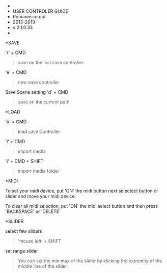 *
* USER CONTROLER GUIDE
* Romanesco dui 
* 2013-2019
* v 2.1.0.33
* 


*SAVE

'r' + CMD 
>save on the last save controller

'e' + CMD
>new save controller

Save Scene setting
'd' + CMD
>save on the current path

*LOAD

'o'  + CMD
> load save Controller

'i' + CMD
> import media

'i' + CMD + SHIFT
> import media folder


*MIDI

To set your midi device, put 'ON' the midi button next selectect button or slider and move your midi device.

To clear all midi selection, put 'ON' the midi select button and then press 'BACKSPACE' or 'DELETE'



*SLIDER

select few sliders 
> 'mouse left' + SHIFT

set range slider
> You can set the min max of the slider by clicking the extremity of the middle line of the slider
